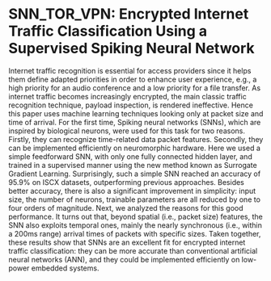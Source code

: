 # SNN_TOR_VPN: Encrypted Internet Traffic Classification Using a Supervised Spiking Neural Network

Internet traffic recognition is essential for access providers since it helps them define adapted priorities in order to enhance user experience, e.g., a high priority for an audio conference and a low priority for a file transfer. As internet traffic becomes increasingly encrypted, the main classic traffic recognition technique, payload inspection, is rendered ineffective. Hence this paper uses machine learning techniques looking only at packet size and time of arrival. For the first time, Spiking neural networks (SNNs), which are inspired by biological neurons, were used for this task for two reasons. Firstly, they can recognize time-related data packet features. Secondly, they can be implemented efficiently on neuromorphic hardware. Here we used a simple feedforward SNN, with only one fully connected hidden layer, and trained in a supervised manner using the new method known as Surrogate Gradient Learning. Surprisingly, such a simple SNN reached an accuracy of 95.9% on ISCX datasets, outperforming previous approaches. Besides better accuracy, there is also a significant improvement in simplicity: input size, the number of neurons, trainable parameters are all reduced by one to four orders of magnitude. Next, we analyzed the reasons for this good performance. It turns out that, beyond spatial (i.e., packet size) features, the SNN also exploits temporal ones, mainly the nearly synchronous (i.e., within a 200ms range) arrival times of packets with specific sizes. Taken together, these results show that SNNs are an excellent fit for encrypted internet traffic classification: they can be more accurate than conventional artificial neural networks (ANN), and they could be implemented efficiently on low-power embedded systems.
